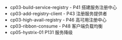 * cp03-build-service-registry - P41 搭建服务注册中心
* cp03-add-registry-client - P43 注册服务提供者
* cp03-high-avail-registry - P46 高可用注册中心
* cp03-ribbon-consume - P48 客户端负载均衡
* cp05-hystrix-01 P131 服务降级

